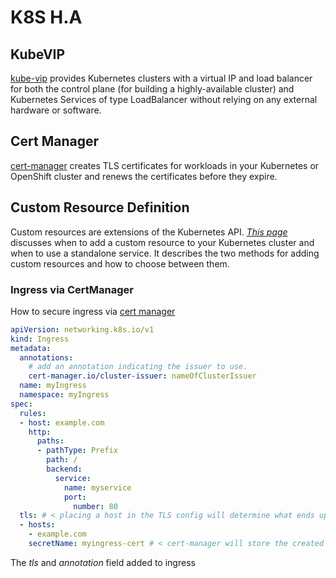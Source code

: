 # K8S H.A

## KubeVIP

[kube-vip] provides Kubernetes clusters with a virtual IP and load balancer for both the control plane (for building a highly-available cluster) and Kubernetes Services of type LoadBalancer without relying on any external hardware or software.

## Cert Manager

[cert-manager] creates TLS certificates for workloads in your Kubernetes or OpenShift cluster and renews the certificates before they expire.

## Custom Resource Definition

Custom resources are extensions of the Kubernetes API. *[This page]* discusses when to add a custom resource to your Kubernetes cluster and when to use a standalone service. It describes the two methods for adding custom resources and how to choose between them.

### Ingress via CertManager

How to secure ingress via [cert manager]

```yaml
apiVersion: networking.k8s.io/v1
kind: Ingress
metadata:
  annotations:
    # add an annotation indicating the issuer to use.
    cert-manager.io/cluster-issuer: nameOfClusterIssuer
  name: myIngress
  namespace: myIngress
spec:
  rules:
  - host: example.com
    http:
      paths:
      - pathType: Prefix
        path: /
        backend:
          service:
            name: myservice
            port:
              number: 80
  tls: # < placing a host in the TLS config will determine what ends up in the cert's subjectAltNames
  - hosts:
    - example.com
    secretName: myingress-cert # < cert-manager will store the created certificate in this secret.
```

The *tls* and *annotation* field added to ingress

<!-- links -->
[kube-vip]: https://kube-vip.io/
[cert-manager]: https://cert-manager.io/docs/
[This page]: https://kubernetes.io/docs/concepts/extend-kubernetes/api-extension/custom-resources/
[cert manager]: https://cert-manager.io/docs/usage/ingress/
